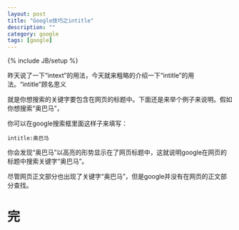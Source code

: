 ```yaml
---
layout: post
title: "Google技巧之intitle"
description: ""
category: google
tags: [google]
---
```

{% include JB/setup %}

昨天说了一下“intext”的用法，今天就来粗略的介绍一下“intitle”的用法。“intitle”顾名思义

就是你想搜索的关键字要包含在网页的标题中。下面还是来举个例子来说明。假如你想搜索“奥巴马”，

你可以在google搜索框里面这样子来填写：

	intitle:奥巴马

你会发现“奥巴马”以高亮的形势显示在了网页标题中，这就说明google在网页的标题中搜索关键字“奥巴马”。

尽管网页正文部分也出现了关键字“奥巴马”，但是google并没有在网页的正文部分查找。

完
=


